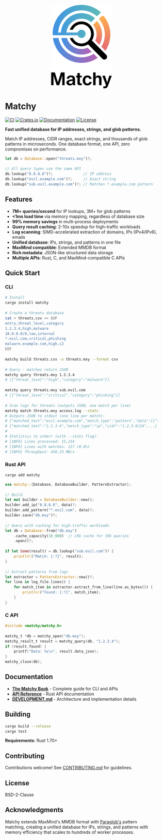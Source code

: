 <p align="center">
  <picture>
    <source media="(prefers-color-scheme: dark)" srcset="book/theme/logo-dark.svg">
    <source media="(prefers-color-scheme: light)" srcset="book/theme/logo-light.svg">
    <img alt="Matchy Logo" src="book/theme/logo-light.svg" width="200">
  </picture>
</p>

# Matchy

[![CI](https://github.com/sethhall/matchy/actions/workflows/ci.yml/badge.svg)](https://github.com/sethhall/matchy/actions/workflows/ci.yml)
[![Crates.io](https://img.shields.io/crates/v/matchy.svg)](https://crates.io/crates/matchy)
[![Documentation](https://docs.rs/matchy/badge.svg)](https://docs.rs/matchy)
[![License](https://img.shields.io/badge/license-BSD--2--Clause-blue.svg)](LICENSE)

**Fast unified database for IP addresses, strings, and glob patterns.**

Match IP addresses, CIDR ranges, exact strings, and thousands of glob patterns in microseconds. One database format, one API, zero compromises on performance.

```rust
let db = Database::open("threats.mxy")?;

// All query types use the same API
db.lookup("8.8.8.8")?;              // IP address
db.lookup("evil.example.com")?;     // Exact string
db.lookup("sub.evil.example.com")?; // Matches *.example.com pattern
```

## Features

- **7M+ queries/second** for IP lookups, 3M+ for glob patterns
- **<1ms load time** via memory mapping, regardless of database size
- **99% memory savings** in multi-process deployments
- **Query result caching**: 2-10x speedup for high-traffic workloads
- **Log scanning**: SIMD-accelerated extraction of domains, IPs (IPv4/IPv6), emails
- **Unified database**: IPs, strings, and patterns in one file
- **MaxMind compatible**: Extended MMDB format
- **Rich metadata**: JSON-like structured data storage
- **Multiple APIs**: Rust, C, and MaxMind-compatible C APIs

## Quick Start

### CLI

```bash
# Install
cargo install matchy

# Create a threats database
cat > threats.csv << EOF
entry,threat_level,category
1.2.3.4,high,malware
10.0.0.0/8,low,internal
*.evil.com,critical,phishing
malware.example.com,high,c2
EOF

matchy build threats.csv -o threats.mxy --format csv

# Query - matches return JSON
matchy query threats.mxy 1.2.3.4
# [{"threat_level":"high","category":"malware"}]

matchy query threats.mxy sub.evil.com
# [{"threat_level":"critical","category":"phishing"}]

# Scan logs for threats (outputs JSON, one match per line)
matchy match threats.mxy access.log --stats
# Outputs JSON to stdout (one line per match):
# {"matched_text":"evil.example.com","match_type":"pattern","data":[{"threat_level":"critical"}]}
# {"matched_text":"1.2.3.4","match_type":"ip","cidr":"1.2.3.0/24",...}
#
# Statistics to stderr (with --stats flag):
# [INFO] Lines processed: 15,234
# [INFO] Lines with matches: 127 (0.8%)
# [INFO] Throughput: 450.23 MB/s
```

### Rust API

```bash
cargo add matchy
```

```rust
use matchy::{Database, DatabaseBuilder, PatternExtractor};

// Build
let mut builder = DatabaseBuilder::new();
builder.add_ip("8.8.8.8", data)?;
builder.add_pattern("*.evil.com", data)?;
builder.save("db.mxy")?;

// Query with caching for high-traffic workloads
let db = Database::from("db.mxy")
    .cache_capacity(10_000)  // LRU cache for 10k queries
    .open()?;

if let Some(result) = db.lookup("sub.evil.com")? {
    println!("Match: {:?}", result);
}

// Extract patterns from logs
let extractor = PatternExtractor::new()?;
for line in log_file.lines() {
    for match_item in extractor.extract_from_line(line.as_bytes()) {
        println!("Found: {:?}", match_item);
    }
}
```

### C API

```c
#include <matchy/matchy.h>

matchy_t *db = matchy_open("db.mxy");
matchy_result_t result = matchy_query(db, "1.2.3.4");
if (result.found) {
    printf("Data: %s\n", result.data_json);
}
matchy_close(db);
```

## Documentation

- **[The Matchy Book](https://sethhall.github.io/matchy/introduction.html)** - Complete guide for CLI and APIs
- **[API Reference](https://docs.rs/matchy)** - Rust API documentation
- **[DEVELOPMENT.md](DEVELOPMENT.md)** - Architecture and implementation details

## Building

```bash
cargo build --release
cargo test
```

**Requirements:** Rust 1.70+

## Contributing

Contributions welcome! See [CONTRIBUTING.md](CONTRIBUTING.md) for guidelines.

## License

BSD-2-Clause

## Acknowledgments

Matchy extends MaxMind's MMDB format with [Paraglob's](https://github.com/zeek/paraglob) pattern matching, creating a unified database for IPs, strings, and patterns with memory efficiency that scales to hundreds of worker processes.

